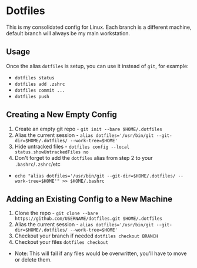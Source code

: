 # Dotfiles

This is my consolidated config for Linux. Each branch is a different machine, default branch will always be my main workstation.

## Usage

Once the alias `dotfiles` is setup, you can use it instead of `git`, for example:

- `dotfiles status`
- `dotfiles add .zshrc`
- `dotfiles commit ...`
- `dotfiles push`

## Creating a New Empty Config

1. Create an empty git repo - `git init --bare $HOME/.dotfiles`
2. Alias the current session - `alias dotfiles='/usr/bin/git --git-dir=$HOME/.dotfiles/ --work-tree=$HOME'`
3. Hide untracked files - `dotfiles config --local status.showUntrackedFiles no`
4. Don't forget to add the `dotfiles` alias from step 2 to your `.bashrc`/`.zshrc`/etc

- `echo "alias dotfiles='/usr/bin/git --git-dir=$HOME/.dotfiles/ --work-tree=$HOME'" >> $HOME/.bashrc`

## Adding an Existing Config to a New Machine

1. Clone the repo - `git clone --bare https://github.com/USERNAME/dotfiles.git $HOME/.dotfiles`
2. Alias the current session - `alias dotfiles='/usr/bin/git --git-dir=$HOME/.dotfiles/ --work-tree=$HOME'`
3. Checkout your branch if needed `dotfiles checkout BRANCH`
4. Checkout your files `dotfiles checkout`

- Note: This will fail if any files would be overwritten, you'll have to move or delete them.
